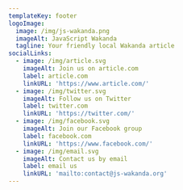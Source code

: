 ```yaml
---
templateKey: footer
logoImage:
  image: /img/js-wakanda.png
  imageAlt: JavaScript Wakanda
  tagline: Your friendly local Wakanda article
socialLinks:
  - image: /img/article.svg
    imageAlt: Join us on article.com
    label: article.com
    linkURL: 'https://www.article.com/'
  - image: /img/twitter.svg
    imageAlt: Follow us on Twitter
    label: twitter.com
    linkURL: 'https://twitter.com/'
  - image: /img/facebook.svg
    imageAlt: Join our Facebook group
    label: facebook.com
    linkURL: 'https://www.facebook.com/'
  - image: /img/email.svg
    imageAlt: Contact us by email
    label: email us
    linkURL: 'mailto:contact@js-wakanda.org'
---
```


